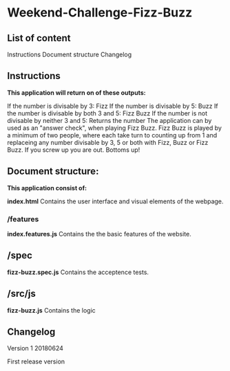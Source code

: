# Weekend-Challenge-Fizz-Buzz

## List of content

Instructions
Document structure
Changelog

## Instructions

**This application will return on of these outputs:**

If the number is divisable by 3: Fizz
If the number is divisable by 5: Buzz
If the number is divisable by both 3 and 5: Fizz Buzz
If the number is not divisable by neither 3 and 5: Returns the number
The application can by used as an "answer check", when playing Fizz Buzz. Fizz Buzz is played by a minimum of two people, where each take turn to counting up from 1 and replaceing any number divisable by 3, 5 or both with Fizz, Buzz or Fizz Buzz. If you screw up you are out. Bottoms up!

## Document structure:

**This application consist of:**

**index.html**
Contains the user interface and visual elements of the webpage.

### /features
**index.features.js**
Contains the the basic features of the website.

## /spec
**fizz-buzz.spec.js**
Contains the acceptence tests.

## /src/js
**fizz-buzz.js**
Contains the logic

## Changelog
Version 1 20180624

First release version
